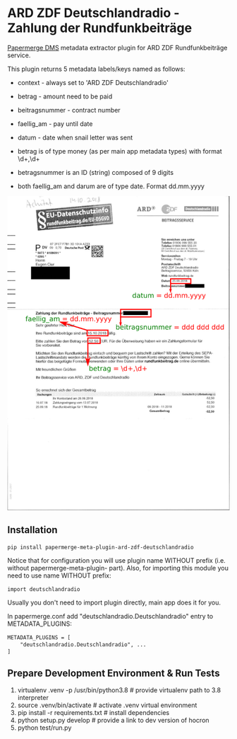ARD ZDF Deutschlandradio - Zahlung der Rundfunkbeiträge
=======================================================

[Papermerge DMS](https://github.com/ciur/papermerge) metadata extractor plugin for ARD ZDF Rundfunkbeiträge service.


This plugin returns 5 metadata labels/keys named as follows:

* context - always set to 'ARD ZDF Deutschlandradio'
* betrag - amount need to be paid
* beitragsnummer - contract number
* faellig_am - pay until date
* datum - date when snail letter was sent

* betrag is of type money (as per main app metadata types) with format \d+,\d+
* betragsnummer is an ID (string) composed of 9 digits
* both faellig_am and darum are of type date. Format dd.mm.yyyy

![Deutschlandradio Example](./img/radio.png)


## Installation

    pip install papermerge-meta-plugin-ard-zdf-deutschlandradio

Notice that for configuration you will use plugin name WITHOUT prefix (i.e.
without papermerge-meta-plugin- part).
Also, for importing this module you need to use name WITHOUT prefix:

    import deutschlandradio

Usually you don't need to import plugin directly, main app does it for you.

In papermerge.conf add "deutschlandradio.Deutschlandradio" entry to METADATA_PLUGINS:

    METADATA_PLUGINS = [
        "deutschlandradio.Deutschlandradio", ...
    ]


## Prepare Development Environment & Run Tests
    
1. virtualenv .venv -p /usr/bin/python3.8  # provide virtualenv path to 3.8 interpreter
2. source .venv/bin/activate  # activate .venv virtual environment
3. pip install -r requirements.txt # install dependencies
4. python setup.py develop  # provide a link to dev version of hocron
5. python test/run.py

